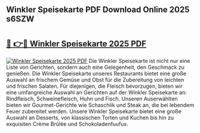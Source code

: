 ## Winkler Speisekarte PDF Download Online 2025 s6SZW

# <h2><a href="http://gc79yg8.nevu.top/?p=Winkler+Speisekarte">🔗 👉🔴 Winkler Speisekarte 2025 PDF</a></h2>

[![Winkler Speisekarte 2025 PDF](https://i.imgur.com/dBaPXMq.png)](http://gc79yg8.nevu.top/?p=Winkler+Speisekarte)
Die Winkler Speisekarte ist nicht nur eine Liste von Gerichten, sondern auch eine Gelegenheit, den Geschmack zu genießen. Die Winkler Speisekarte unseres Restaurants bietet eine große Auswahl an frischem Gemüse und Obst für die Zubereitung von leichten und frischen Salaten. Für diejenigen, die Fleisch bevorzugen, bieten wir eine umfangreiche Auswahl an Gerichten auf der Winkler Speisekarte an: Rindfleisch, Schweinefleisch, Huhn und Fisch. Unseren Auserwählten bieten wir Gourmet-Gerichte wie Schaschlik und Steak an, die bei lebendem Feuer zubereitet werden. Unsere Winkler Speisekarte bietet eine große Auswahl an Desserts, von klassischen Torten und Kuchen bis hin zu exquisiten Crème Brûlée und Schokoladenfuufus.
